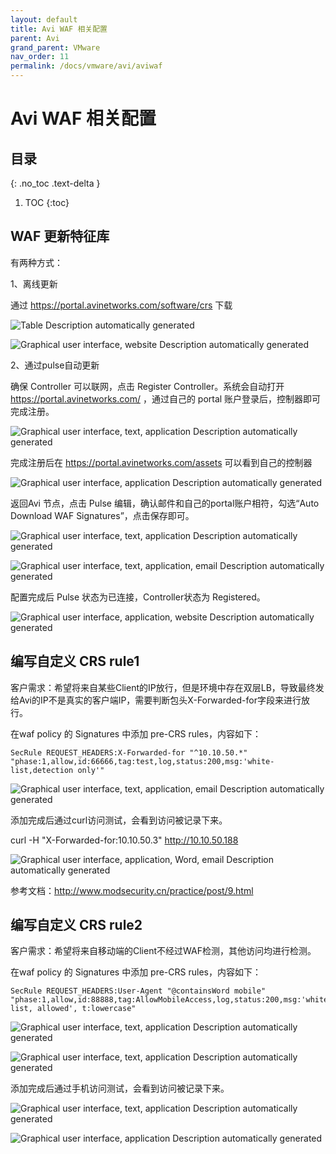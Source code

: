 ```yaml
---
layout: default
title: Avi WAF 相关配置
parent: Avi
grand_parent: VMware
nav_order: 11
permalink: /docs/vmware/avi/aviwaf
---
```


# Avi WAF 相关配置


## 目录
{: .no_toc .text-delta }

1. TOC
{:toc}

## WAF 更新特征库

有两种方式：

1、离线更新

通过 https://portal.avinetworks.com/software/crs 下载

![Table  Description automatically generated](../../../pics/image160.png)

 

![Graphical user interface, website  Description automatically generated](../../../pics/image161.png)

 

2、通过pulse自动更新

确保 Controller 可以联网，点击 Register Controller。系统会自动打开 https://portal.avinetworks.com/ ，通过自己的 portal 账户登录后，控制器即可完成注册。

![Graphical user interface, text, application  Description automatically generated](../../../pics/image162.png)

完成注册后在 https://portal.avinetworks.com/assets 可以看到自己的控制器

![Graphical user interface, application  Description automatically generated](../../../pics/image163.png)

 

返回Avi 节点，点击 Pulse 编辑，确认邮件和自己的portal账户相符，勾选“Auto Download WAF Signatures”，点击保存即可。

 

![Graphical user interface, text, application  Description automatically generated](../../../pics/image164.png)

![Graphical user interface, text, application, email  Description automatically generated](../../../pics/image165.png)

配置完成后 Pulse 状态为已连接，Controller状态为 Registered。

![Graphical user interface, application, website  Description automatically generated](../../../pics/image166.png)



## 编写自定义 CRS rule1

客户需求：希望将来自某些Client的IP放行，但是环境中存在双层LB，导致最终发给Avi的IP不是真实的客户端IP，需要判断包头X-Forwarded-for字段来进行放行。

在waf policy 的 Signatures 中添加 pre-CRS rules，内容如下：

```
SecRule REQUEST_HEADERS:X-Forwarded-for "^10.10.50.*" "phase:1,allow,id:66666,tag:test,log,status:200,msg:'white-list,detection only'"
```



![Graphical user interface, text, application, email  Description automatically generated](../../../pics/image174.png)

添加完成后通过curl访问测试，会看到访问被记录下来。

curl -H "X-Forwarded-for:10.10.50.3" http://10.10.50.188

![Graphical user interface, application, Word, email  Description automatically generated](../../../pics/image175.png)

 

参考文档：http://www.modsecurity.cn/practice/post/9.html

## 编写自定义 CRS rule2

客户需求：希望将来自移动端的Client不经过WAF检测，其他访问均进行检测。

在waf policy 的 Signatures 中添加 pre-CRS rules，内容如下：

```shell
SecRule REQUEST_HEADERS:User-Agent "@containsWord mobile" "phase:1,allow,id:88888,tag:AllowMobileAccess,log,status:200,msg:'white-list, allowed', t:lowercase"
```



![Graphical user interface, text, application  Description automatically generated](../../../pics/image176.png)

![Graphical user interface, text, application  Description automatically generated](../../../pics/image177.png)

添加完成后通过手机访问测试，会看到访问被记录下来。

![Graphical user interface, text, application  Description automatically generated](../../../pics/image178.png)

![Graphical user interface, application  Description automatically generated](../../../pics/image179.png)